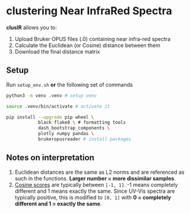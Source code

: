 # <b>clust</b>ering Near <b>I</b>nfra<b>R</b>ed Spectra

<b>clusIR</b> allows you to:
1. Upload Bruker OPUS files (.0) containing near infra-red spectra
2. Calculate the Euclidean (or Cosine) distance between them
3. Download the final distance matrix

## Setup

Run `setup_env.sh` **or** the following set of commands

```bash
python3 -m venv .venv # setup venv

source .venv/bin/activate # activate it

pip install --upgrade pip wheel \
            black flake8 \ # formatting tools
            dash_bootstrap_components \
            plotly numpy pandas \
            brukeropusreader # install packages
```

## Notes on interpretation

1. Euclidean distances are the same as L2 norms and are referenced as such in the functions. <b>Larger number = more dissimilar samples</b>.
2. [Cosine scores](https://en.wikipedia.org/wiki/Cosine_similarity) are typically between `[-1, 1]`. -1 means completely different and 1 means exactly the same. Since UV-Vis spectra are typically positive, this is modified to `[0, 1]` with <b>0 = completely different and 1 = exactly the same</b>.